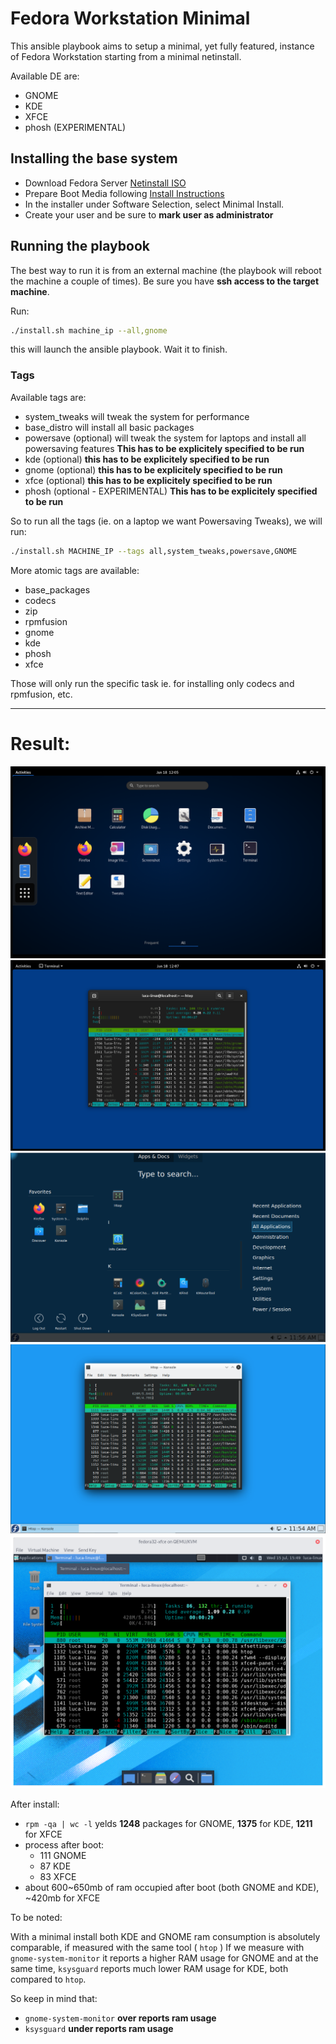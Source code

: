 # Fedora Workstation Minimal

This ansible playbook aims to setup a minimal, yet fully featured, instance of Fedora Workstation
starting from a minimal netinstall.

Available DE are:

- GNOME
- KDE
- XFCE
- phosh (EXPERIMENTAL)

## Installing the base system

- Download Fedora Server [Netinstall ISO](https://getfedora.org/en/server/download/)
- Prepare Boot Media following [Install Instructions](http://docs.fedoraproject.org/en-US/Fedora/html/Installation_Guide/sect-preparing-boot-media.html)
- In the installer under Software Selection, select Minimal Install.
- Create your user and be sure to **mark user as administrator**

## Running the playbook

The best way to run it is from an external machine (the playbook will reboot the machine a couple of times).
Be sure you have **ssh access to the target machine**.

Run:

```sh
./install.sh machine_ip --all,gnome
```

this will launch the ansible playbook. Wait it to finish.

### Tags

Available tags are:

- system_tweaks will tweak the system for performance 
- base_distro   will install all basic packages
- powersave (optional)    will tweak the system for laptops and install all powersaving features  **This has to be explicitely specified to be run**
- kde (optional) **this has to be explicitely specified to be run**
- gnome (optional) **this has to be explicitely specified to be run**
- xfce (optional) **this has to be explicitely specified to be run**
- phosh (optional - EXPERIMENTAL) **This has to be explicitely specified to be run**

So to run all the tags (ie. on a laptop we want Powersaving Tweaks), we will run:

```sh
./install.sh MACHINE_IP --tags all,system_tweaks,powersave,GNOME
```

More atomic tags are available:

- base_packages
- codecs
- zip
- rpmfusion
- gnome
- kde
- phosh
- xfce

Those will only run the specific task ie. for installing only codecs and rpmfusion, etc.

---

# Result:

![overview](./pics/overview.png)
![htop](./pics/htop.png)
![kde-overview](./pics/kde-overview.png)
![kde-htop](./pics/kde-htop.png)
![xfce-htop](./pics/xfce-htop.png)

After install:

- `rpm -qa | wc -l` yelds **1248** packages for GNOME, **1375** for KDE, **1211** for XFCE
- process after boot:
    - 111 GNOME
    - 87 KDE
    - 83 XFCE
- about 600~650mb of ram occupied after boot (both GNOME and KDE), ~420mb for XFCE

To be noted:

With a minimal install both KDE and GNOME ram consumption is absolutely comparable, if measured with the same
tool ( `htop` )
If we measure with `gnome-system-monitor` it reports a higher RAM usage for GNOME and at the same time,
`ksysguard` reports much lower RAM usage for KDE, both compared to `htop`. 

So keep in mind that:

- `gnome-system-monitor` **over reports ram usage**
- `ksysguard` **under reports ram usage**

